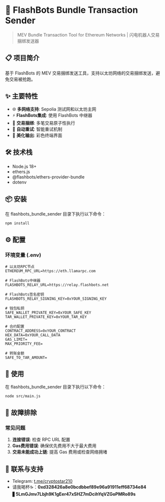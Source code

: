 # 🚀 FlashBots Bundle Transaction Sender

> MEV Bundle Transaction Tool for Ethereum Networks | 闪电机器人交易捆绑发送器

## 📋 项目简介

基于 FlashBots 的 MEV 交易捆绑发送工具，支持以太坊网络的交易捆绑发送，避免交易被抢跑。

## ✨ 主要特性

- 🌐 **多网络支持**: Sepolia 测试网和以太坊主网
- ⚡ **FlashBots集成**: 使用 FlashBots 中继器
- 🎯 **交易捆绑**: 多笔交易原子性执行
- 🔄 **自动重试**: 智能重试机制
- 🎨 **美化输出**: 彩色终端界面

## 🛠️ 技术栈
- Node.js 18+
- ethers.js
- @flashbots/ethers-provider-bundle
- dotenv

## 📦 安装
在 flashbots_bundle_sender 目录下执行以下命令：

```bash
npm install
```

## ⚙️ 配置

### 环境变量 (.env)

```env
# 以太坊RPC节点
ETHEREUM_RPC_URL=https://eth.llamarpc.com

# FlashBots中继器
FLASHBOTS_RELAY_URL=https://relay.flashbots.net

# FlashBots签名密钥
FLASHBOTS_RELAY_SIGNING_KEY=0xYOUR_SIGNING_KEY

# 钱包私钥
SAFE_WALLET_PRIVATE_KEY=0xYOUR_SAFE_KEY
TAR_WALLET_PRIVATE_KEY=0xYOUR_TAR_KEY

# 合约配置
CONTRACT_ADDRESS=0xYOUR_CONTRACT
HEX_DATA=0xYOUR_CALL_DATA
GAS_LIMIT=
MAX_PRIORITY_FEE=

# 转账金额
SAFE_TO_TAR_AMOUNT=
```

## 🚀 使用
在 flashbots_bundle_sender 目录下执行以下命令：

```bash
node src/main.js
```

## 🔧 故障排除

### 常见问题

1. **连接错误**: 检查 RPC URL 配置
2. **Gas费用错误**: 确保优先费用不大于最大费用
3. **交易未能成功上链**: 提高 Gas 费用或检查网络拥堵

## 💬 联系与支持
- Telegram: [t.me/cryptostar210](https://t.me/cryptostar210)
- 请我喝杯☕：**0xd328426a8e0bcdbbef89e96a91911eff68734e84** ▋**5LmGJmv7Lbjh9K1gEer47xSHZ7mDcihYqVZGoPMRo89s**